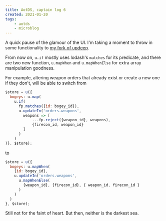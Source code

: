 ```yaml
---
title: AotDS, captain log 6
created: 2021-01-20
tags:
    - aotds
    - microblog
---
```


<div class="h-entry">
<div class="e-content">

<span style="display: none">#aotds, captain log 6:</span> A quick pause of the glamour of the UI. I'm taking a moment
to throw in some functionality to [my fork of updeep](https://www.npmjs.com/package/@yanick/updeep).

</div>
<a class="u-in-reply-to" href="https://twitter.com/yenzie/status/1350901089449742336"></a>
</div>

From now on, `u.if` mostly uses lodash's `matches` for its predicate, and
there are two new function, `u.mapWhen` and `u.mapWhenElse` for extra 
array manipulation goodness.

For example, altering weapon orders that already exist
or create a new one if they don't, will be able to switch from

```js
$store = u({
  bogeys: u.map(
    u.if(
      fp.matches({id: bogey_id}),
      u.updateIn('orders.weapons',
        weapons => [
            ...fp.reject({weapon_id}, weapons),
            {firecon_id, weapon_id}
        ]
      )
    )
)}, $store);
```

to

```js
$store = u({
  bogeys: u.mapWhen(
    {id: bogey_id},
    u.updateIn('orders.weapons',
      u.mapWhenElse(
        {weapon_id}, {firecon_id}, { weapon_id, firecon_id }
      )
    )
  )
}, $store);
```

Still not for the faint of heart. But then, neither is the darkest sea.
